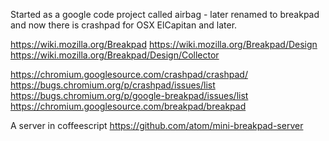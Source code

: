 
<!--
-->

Started as a google code project called airbag - later renamed to
breakpad and now there is crashpad for OSX ElCapitan and later.

https://wiki.mozilla.org/Breakpad
https://wiki.mozilla.org/Breakpad/Design
https://wiki.mozilla.org/Breakpad/Design/Collector

https://chromium.googlesource.com/crashpad/crashpad/
https://bugs.chromium.org/p/crashpad/issues/list
https://bugs.chromium.org/p/google-breakpad/issues/list
https://chromium.googlesource.com/breakpad/breakpad

A server in coffeescript
https://github.com/atom/mini-breakpad-server

<!-- vim: set autoindent expandtab sw=4 syntax=markdown: -->
